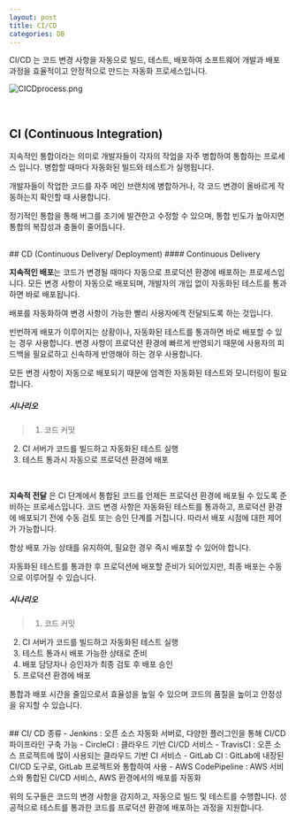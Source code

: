 ```yaml
---
layout: post
title: CI/CD
categories: DB
---
```

CI/CD 는 코드 변경 사항을 자동으로 빌드, 테스트, 배포하여
소프트웨어 개발과 배포 과정을 효율적이고 안정적으로 만드는 자동화 프로세스입니다.


![CICDprocess.png](https://github.com/user-attachments/assets/3ade87c6-121c-477b-9dc0-925548ba6ed5)

<br>


## CI (Continuous Integration)
지속적인 통합이라는 의미로 개발자들이 각자의 작업을 자주 병합하여 통합하는 프로세스 입니다.
병합할 때마다 자동화된 빌드와 테스트가 실행됩니다.

개발자들이 작업한 코드를 자주 메인 브랜치에 병합하거나, 각 코드 변경이 올바르게 작동하는지 확인할 때 사용합니다.

정기적인 통합을 통해 버그를 조기에 발견한고 수정할 수 있으며, 통합 빈도가 높아지면 통합의 복잡성과 충돌이 줄어듭니다.


<br>
## CD (Continuous Delivery/ Deployment)
#### Continuous Delivery

**지속적인 배포**는 코드가 변경될 때마다 자동으로 프로덕션 환경에 배포하는 프로세스입니다.
모든 변경 사항이 자동으로 배포되며, 개발자의 개입 없이 자동화된 테스트를 통과하면 바로 배포됩니다.

배포를 자동화하여 변경 사항이 가능한 빨리 사용자에겍 전달되도록 하는 것입니다.

빈번하게 배포가 이루어지는 상황이나, 자동화된 테스트를 통과하면 바로 배포할 수 있는 경우 사용합니다.
변경 사항이 프로덕션 환경에 빠르게 반영되기 때문에 사용자의 피드백을 필요로하고 신속하게 반영해야 하는 경우 사용합니다.

모든 변경 사항이 자동으로 배포되기 때문에 엄격한 자동화된 테스트와 모니터링이 필요합니다.

##### 시나리오
> 1. 코드 커밋
2. CI 서버가 코드를 빌드하고 자동화된 테스트 실행
3. 테스트 통과시 자동으로 프로덕션 환경에 배포

<br>  
     

**지속적 전달** 은 CI 단계에서 통합된 코드를 언제든 프로덕션 환경에 배포될 수 있도록 준비하는 프로세스입니다.
코드 변경 사항은 자동화된 테스트를 통과하고, 프로덕션 환경에 배포되기 전에 수동 검토 또는 승인 단계를 거칩니다.
따라서 배포 시점에 대한 제어가 가능합니다.

항상 배포 가능 상태를 유지하여, 필요한 경우 즉시 배포할 수 있어야 합니다.

자동화된 테스트를 통과한 후 프로덕션에 배포할 준비가 되어있지만, 최종 배포는 수동으로 이루어질 수 있습니다.


##### 시나리오
> 1. 코드 커밋
2. CI 서버가 코드를 빌드하고 자동화된 테스트 실행
3. 테스트 통과시 배포 가능한 상태로 준비
4. 배포 담당자나 승인자가 최종 검토 후 배포 승인
5. 프로덕션 환경에 배포




통합과 배포 시간을 줄임으로서 효율성을 높일 수 있으며 코드의 품질을 높이고 안정성을 유지할 수 있습니다.

<br>
## CI/ CD 종류
- Jenkins : 오픈 소스 자동화 서버로, 다양한 플러그인을 통해 CI/CD 파이프라인 구축 가능 
- CircleCI : 클라우드 기반 CI/CD 서비스
- TravisCI : 오픈 소스 프로젝트에 많이 사용되는 클라우드 기반 CI 서비스
- GitLab CI : GitLab에 내장된 CI/CD 도구로, GitLab 프로젝트와 통합하여 사용
- AWS CodePipeline : AWS 서비스와 통합된 CI/CD 서비스, AWS 환경에서의 배포를 자동화

위의 도구들은 코드의 변경 사항을 감지하고, 자동으로 빌드 및 테스트를 수행합니다.
성공적으로 테스트를 통과한 코드를 프로덕션 환경에 배포하는 과정을 지원합니다.
